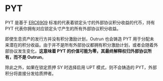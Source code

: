 # PYT

PYT 是基于 [ERC6909](https://eips.ethereum.org/EIPS/eip-6909) 标准的代表着锁定头寸的外部协议积分收益的代币，持有 PYT 代表你拥有对应锁定头寸产生的所有外部协议积分收益。

即使生息资产的发行方并没有积分激励计划，Outrun 也会铸造 PYT 用于分配未来潜在的积分收益。由于并不是所有外部协议都拥有积分激励计划，或者会随着外部协议发生变化，**这意味着 PYT 的价值可能为零，其最终解释权归外部协议所有，而不是 Outrun**。

除此之外，如果在锁定质押 SY 时选择启用 UPT 模式，则不会铸造的 PYT，外部积分将直接分发给质押者。
